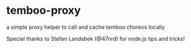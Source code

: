 temboo-proxy
============

a simple proxy helper to call and cache temboo choreos locally

Special thanks to Stefan Landsbek (@47nrd) for node.js tips and tricks!